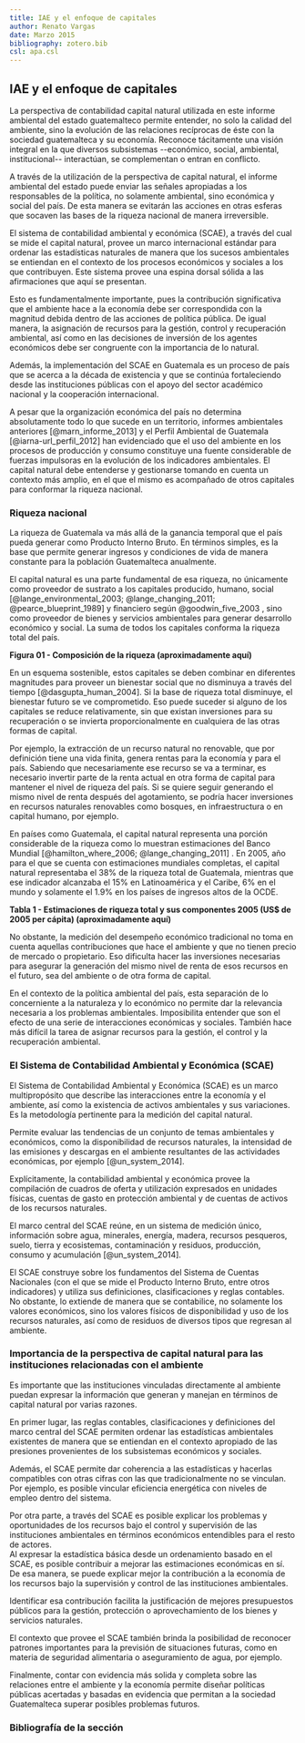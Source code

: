 ```yaml
---
title: IAE y el enfoque de capitales
author: Renato Vargas
date: Marzo 2015
bibliography: zotero.bib
csl: apa.csl
---
```

## IAE y el enfoque de capitales  

<!-- _**Establece la relación entre el IAE y este informe basado en las cuentas del capital natural y el enfoque sistémico (4 pag) RENATO**_  

Qué quiero decir:  

 * Los problemas ambientales generalmente tienen su origen en otras esferas del desarrollo nacional, como la economía o los procesos sociales.  
 * Por eso es necesario entender el desempeño ambiental de manera integrada con los elementos de otras esferas que tienen influencia sobre el mismo.  
 * La perspectiva de capitales reconoce que el desarrollo de los países está ampliamente ligado a su base de riqueza, la cual está integrada por el capital producido, natural, humano, social, y en algunos casos financiero.  
 * El Sistema de Contabilidad Ambiental y Económica nos provee un estándar que nos permite ordenar la información ambiental de manera que sea compatible con la forma de enteder el desempeño económico. El sistema es complementario y puede proveer información a otras metodologías de evaluación del desempeño ambiental, como la de presión, estado, impacto y respuesta (PEIR).  
 * Este informe nos permite reflexionar sobre la forma en que usamos nuestro ambiente para generar bienestar y la importancia que el mismo tiene para los procesos económicos y sociales. Nos permite pensar evaluar cuan sostenible es nuestro crecimiento económico.  -->

<!-- instalar pandoc, latex y correr esto en una terminal:
pandoc -o final.docx --filter pandoc-citeproc iae-1_2.md -->

La perspectiva de contabilidad capital natural utilizada en este informe ambiental del estado guatemalteco permite entender, no solo la calidad del ambiente, sino la evolución de las relaciones recíprocas de éste con la sociedad guatemalteca y su economía. Reconoce tácitamente una visión integral en la que diversos subsistemas --económico, social, ambiental, institucional-- interactúan, se complementan o entran en conflicto.  

A través de la utilización de la perspectiva de capital natural, el informe ambiental del estado puede enviar las señales apropiadas a los responsables de la política, no solamente ambiental, sino económica y social del país. De esta manera se evitarán las acciones en otras esferas que socaven las bases de la riqueza nacional de manera irreversible.

El sistema de contabilidad ambiental y económica (SCAE), a través del cual se mide el capital natural, provee un marco internacional estándar para ordenar las estadísticas naturales de manera que los sucesos ambientales se entiendan en el contexto de los procesos económicos y sociales a los que contribuyen. Este sistema provee una espina dorsal sólida a las afirmaciones que aquí se presentan.

Esto es fundamentalmente importante, pues la contribución significativa que el ambiente hace a la economía debe ser correspondida con la magnitud debida dentro de las acciones de política pública. De igual manera, la asignación de recursos para la gestión, control y recuperación ambiental, así como en las decisiones de inversión de los agentes económicos debe ser congruente con la importancia de lo natural.

Además, la implementación del SCAE en Guatemala es un proceso de país que se acerca a la década de existencia y que se continúa fortaleciendo desde las instituciones públicas con el apoyo del sector académico nacional y la cooperación internacional.

A pesar que la organización económica del país no determina absolutamente todo lo que sucede en un territorio, informes ambientales anteriores [@marn_informe_2013]<!-- (Marn, 2013) --> y el Perfil Ambiental de Guatemala [@iarna-url_perfil_2012] <!--(Iarna-Url, 2012)--> han evidenciado que el uso del ambiente en los procesos de producción y consumo constituye una fuente considerable de fuerzas impulsoras en la evolución de los indicadores ambientales. El capital natural debe entenderse y gestionarse tomando en cuenta un contexto más amplio, en el que el mismo es acompañado de otros capitales para conformar la riqueza nacional.  

### Riqueza nacional  

La riqueza de Guatemala va más allá de la ganancia temporal que el país pueda generar como Producto Interno Bruto. En términos simples, es la base que permite generar ingresos y condiciones de vida de manera constante para la población Guatemalteca anualmente.  

El capital natural es una parte fundamental de esa riqueza, no únicamente como proveedor de sustrato a los capitales producido, humano, social  [@lange_environmental_2003; @lange_changing_2011; @pearce_blueprint_1989] y financiero según @goodwin_five_2003 <!--Lange et al, 2003; Harrison, 2011; Pearce, 2000; y Goodwin 2003 -->, sino como proveedor de bienes y servicios ambientales para generar desarrollo económico y social. La suma de todos los capitales conforma la riqueza total del país.  

**Figura 01 - Composición de la riqueza (aproximadamente aquí)**

En un esquema sostenible, estos capitales se deben combinar en diferentes magnitudes para proveer un bienestar social que no disminuya a través del tiempo <!--**(Dasgupta, 2001)**--> [@dasgupta_human_2004]. Si la base de riqueza total disminuye, el bienestar futuro se ve comprometido. Eso puede suceder si alguno de los capitales se reduce relativamente, sin que existan inversiones para su recuperación o se invierta proporcionalmente en cualquiera de las otras formas de capital.

Por ejemplo, la extracción de un recurso natural no renovable, que por definición tiene una vida finita, genera rentas para la economía y para el país. Sabiendo que necesariamente ese recurso se va a terminar, es necesario invertir parte de la renta actual en otra forma de capital para mantener el nivel de riqueza del país. Si se quiere seguir generando el mismo nivel de renta después del agotamiento, se podría hacer inversiones en recursos naturales renovables como bosques, en infraestructura o en capital humano, por ejemplo.  

En países como Guatemala, el capital natural representa una porción considerable de la riqueza como lo muestran estimaciones del Banco Mundial [@hamilton_where_2006; @lange_changing_2011] <!--(Hamilton et al., 2006; Lange et al., 2011)-->. En 2005, año para el que se cuenta con estimaciones mundiales completas, el capital natural representaba el 38% de la riqueza total de Guatemala, mientras que ese indicador alcanzaba el 15% en Latinoamérica y el Caribe, 6% en el mundo y solamente el 1.9% en los países de ingresos altos de la OCDE.

**Tabla 1 - Estimaciones de riqueza total y sus componentes 2005 (US$ de 2005 per cápita) (aproximadamente aquí)**

No obstante, la medición del desempeño económico tradicional no toma en cuenta aquellas contribuciones que hace el ambiente y que no tienen precio de mercado o propietario. Eso dificulta hacer las inversiones necesarias para asegurar la generación del mismo nivel de renta de esos recursos en el futuro, sea del ambiente o de otra forma de capital.  

En el contexto de la política ambiental del país, esta separación de lo concerniente a la naturaleza y lo económico no permite dar la relevancia necesaria a los problemas ambientales. Imposibilita entender que son el efecto de una serie de interacciones económicas y sociales. También hace más difícil la tarea de asignar recursos para la gestión, el control y la recuperación ambiental.  


### El Sistema de Contabilidad Ambiental y Económica (SCAE)  

El Sistema de Contabilidad Ambiental y Económica (SCAE) es un marco multipropósito que describe las interacciones entre la economía y el ambiente, así como la existencia de activos ambientales y sus variaciones. Es la metodología pertinente para la medición del capital natural.

Permite evaluar las tendencias de un conjunto de temas ambientales y económicos, como la disponibilidad de recursos naturales, la intensidad de las emisiones y descargas en el ambiente resultantes de las actividades económicas, por ejemplo [@un_system_2014]. <!--**(Naciones Unidas, et al., 2011)**.-->

Explícitamente, la contabilidad ambiental y económica provee la compilación de cuadros de oferta y utilización expresados en unidades físicas, cuentas de gasto en protección ambiental y de cuentas de activos de los recursos naturales.

El marco central del SCAE reúne, en un sistema de medición único, información sobre agua, minerales, energía, madera, recursos pesqueros, suelo, tierra y ecosistemas, contaminación y residuos, producción, consumo y acumulación [@un_system_2014]. <!--(Naciones Unidas, et al., 2011)-->

El SCAE construye sobre los fundamentos del Sistema de Cuentas Nacionales (con el que se mide el Producto Interno Bruto, entre otros indicadores) y utiliza sus definiciones, clasificaciones y reglas contables. No obstante, lo extiende de manera que se contabilice, no solamente los valores económicos, sino los valores físicos de disponibilidad y uso de los recursos naturales, así como de residuos de diversos tipos que regresan al ambiente.

### Importancia de la perspectiva de capital natural para las instituciones relacionadas con el ambiente

Es importante que las instituciones vinculadas directamente al ambiente puedan expresar la información que generan y manejan en términos de capital natural por varias razones.

En primer lugar, las reglas contables, clasificaciones y definiciones del marco central del SCAE permiten ordenar las estadísticas ambientales existentes de manera que se entiendan en el contexto apropiado de las presiones provenientes de los subsistemas económicos y sociales.

Además, el SCAE permite dar coherencia a las estadísticas y hacerlas compatibles con otras cifras con las que tradicionalmente no se vinculan. Por ejemplo, es posible vincular eficiencia energética con niveles de empleo dentro del sistema.

Por otra parte, a través del SCAE es posible explicar los problemas y oportunidades de los recursos bajo el control y supervisión de las instituciones ambientales en términos económicos entendibles para el resto de actores.  
Al expresar la estadística básica desde un ordenamiento basado en el SCAE, es posible contribuir a mejorar las estimaciones económicas en sí.  De esa manera, se puede explicar mejor la contribución a la economía de los recursos bajo la supervisión y control de las instituciones ambientales.

Identificar esa contribución facilita la justificación de mejores presupuestos públicos para la gestión, protección o aprovechamiento de los bienes y servicios naturales.  

El contexto que provee el SCAE también brinda la posibilidad de reconocer patrones importantes para la previsión de situaciones futuras, como en materia de seguridad alimentaria o aseguramiento de agua, por ejemplo.  

Finalmente, contar con evidencia más solida y completa sobre las relaciones entre el ambiente y la economía permite diseñar políticas públicas acertadas y basadas en evidencia que permitan a la sociedad Guatemalteca superar posibles problemas futuros.

<!-- **PARA CERRAR** - El capital natural interactúa con el capital producido, el capital humano y el capital social. Se ve influenciado por éstos y, de esta manera, se crean condiciones favorables o adversas para el desarrollo social,  económico y ambiental del país. Por esa razón, es importante entender los conflictos y oportunidades ambientales como interacciones entre elementos de las esferas ambiental, económica, social e institucional.  -->


### Bibliografía de la sección

